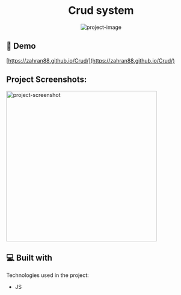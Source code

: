 <h1 align="center" id="title">Crud system</h1>

<p align="center"><img src="https://socialify.git.ci/ZAHRAN88/Crud/image?language=1&amp;name=1&amp;owner=1&amp;theme=Light" alt="project-image"></p>

<h2>🚀 Demo</h2>

[https://zahran88.github.io/Crud/](https://zahran88.github.io/Crud/)

<h2>Project Screenshots:</h2>

<img src="https://i.postimg.cc/pLmGZGtX/Screenshot-2024-01-26-091959.png" alt="project-screenshot" width="400" height="400/">

  
  
<h2>💻 Built with</h2>

Technologies used in the project:

*   JS
